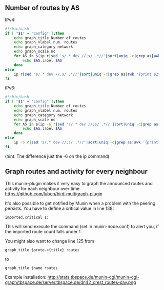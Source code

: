## Number of routes by AS

IPv4:
```bash
#!/bin/bash
if [ "$1" = "config" ];then
	echo graph_title Number of routes
	echo graph_vlabel num. routes
	echo graph_category network
	echo graph_scale no
	for AS in $(ip r|sed 's/.* dev //;s/ .*//'|sort|uniq -c|grep as|awk '{print $2}');do
		echo $AS.label $AS
	done
else
	ip r|sed 's/.* dev //;s/ .*//'|sort|uniq -c|grep as|awk '{print $2".value "$1}'
fi
```

IPv6:
```bash
#!/bin/bash
if [ "$1" = "config" ];then
	echo graph_title Number of routes
	echo graph_vlabel num. routes
	echo graph_category network
	echo graph_scale no
	for AS in $(ip -6 r|sed 's/.* dev //;s/ .*//'|sort|uniq -c|grep as|awk '{print $2}');do
		echo $AS.label $AS
	done
else
	ip -6 r|sed 's/.* dev //;s/ .*//'|sort|uniq -c|grep as|awk '{print $2".value "$1}'
fi
```
(hint: The difference just the -6 on the ip command)

## Graph routes and activity for every neighbour

This munin-plugin makes it very easy to graph the announced routes and activity for each neighbour over time:  
https://github.com/luben/bird-multigraph-plugin

It's also possible to get notified by Munin when a problem with the peering persists. You have to define a critical value in line 138: 
```
imported.critical 1:
```
This will send execute the command (set in munin-node.conf) to alert you, if the imported route count falls under 1.

You might also want to change line 125 from 
```
graph_title $proto->{title} routes
```
to
```
graph_title $name routes
```

Example installation: 
http://stats.tbspace.de/munin-cgi/munin-cgi-graph/tbspace.de/server.tbspace.de/dn42_crest_routes-day.png